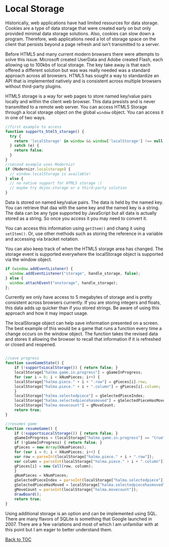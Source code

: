 # Local Storage 

Historically, web applications have had limited resources for data storage. Cookies are a type of data storage that were created early on but only provided minimal data storage solutions. Also, cookies can slow down a program. Therefore, web applications need a lot of storage space on the client that persists beyond a page refresh and isn't transmitted to a server.

Before HTML5 and many current modern browsers there were attempts to solve this issue. Microsoft created UserData and Adobe created Flash, each allowing up to 100kbs of local storage. The key take away is that each offered a different solution but was was really needed was a standard approach across all browsers. HTML5 has sought a way to standardize an API that is implemented natively and is consistent across multiple browsers without third-party plugins.

HTML5 storage is a way for web pages to store named key/value pairs locally and within the client web browser. This data presists and is never transmitted to a remote web server. You can access HTML5 Storage through a local storage object on the global `window` object. You can access it in one of two ways.

```js
//first example to access
function supports_html5_storage() {
  try {
    return 'localStorage' in window && window['localStorage'] !== null;
  } catch (e) {
    return false;
  }
}
//second example uses Modernizr
if (Modernizr.localstorage) {
  // window.localStorage is available!
} else {
  // no native support for HTML5 storage :(
  // maybe try dojox.storage or a third-party solution
}
```

Data is stored on named key/value pairs. The data is held by the named key. You can retrieve that daa with the same key and the named key is a string. The data can be any type supported by JavaScript but all data is actually stored as a string. So once you access it you may need to convert it.

You can access this information using `getItem()` and chang it using `setItem()`. Or, use other methods such as storing the reference in a variable and accessing via bracket notation.

You can also keep track of when the HTML5 storage area has changed. The storage event is supported everywhere the localStorage object is supported via the window object.

```js
if (window.addEventListener) {
  window.addEventListener("storage", handle_storage, false);
} else {
  window.attachEvent("onstorage", handle_storage);
};
```

Currently we only have access to 5 megabytes of storage and is pretty consistent across browsers currently. If you are storing integers and floats, this data adds up quicker than if you stored strings. Be aware of using this approach and how it may impact usage.

The localStorage object can help save information presented on a screen. The best example of this would be  a game that runs a function every time a change occurs on the window object. The function takes the revised data and stores it allowing the browser to recall that information if it is refreshed or closed and reopened.

```js

//save progress
function saveGameState() {
    if (!supportsLocalStorage()) { return false; }
    localStorage["halma.game.in.progress"] = gGameInProgress;
    for (var i = 0; i < kNumPieces; i++) {
	localStorage["halma.piece." + i + ".row"] = gPieces[i].row;
	localStorage["halma.piece." + i + ".column"] = gPieces[i].column;
    }
    localStorage["halma.selectedpiece"] = gSelectedPieceIndex;
    localStorage["halma.selectedpiecehasmoved"] = gSelectedPieceHasMoved;
    localStorage["halma.movecount"] = gMoveCount;
    return true;
}

//resumes game
function resumeGame() {
    if (!supportsLocalStorage()) { return false; }
    gGameInProgress = (localStorage["halma.game.in.progress"] == "true");
    if (!gGameInProgress) { return false; }
    gPieces = new Array(kNumPieces);
    for (var i = 0; i < kNumPieces; i++) {
	var row = parseInt(localStorage["halma.piece." + i + ".row"]);
	var column = parseInt(localStorage["halma.piece." + i + ".column"]);
	gPieces[i] = new Cell(row, column);
    }
    gNumPieces = kNumPieces;
    gSelectedPieceIndex = parseInt(localStorage["halma.selectedpiece"]);
    gSelectedPieceHasMoved = localStorage["halma.selectedpiecehasmoved"] == "true";
    gMoveCount = parseInt(localStorage["halma.movecount"]);
    drawBoard();
    return true;
}
```

Using additional storage is an option and can be implemented using SQL. There are many flavors of SQLite is something that Google launched in 2007. There are a few variations and most of which I am unfamiliar with at this point but I am eager to better understand them.


[Back to TOC](README.md)